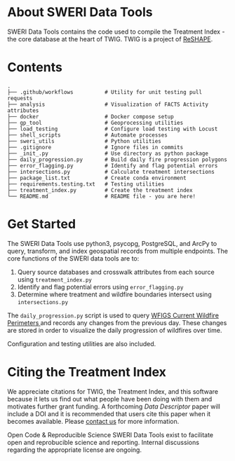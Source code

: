 # About SWERI Data Tools
SWERI Data Tools contains the code used to compile the Treatment Index - the core database at the heart of TWIG. TWIG is a project of [ReSHAPE](https://reshapewildfire.org/home). 

# Contents 
```
.
├── .github/workflows          # Utility for unit testing pull requests
├── analysis                   # Visualization of FACTS Activity attributes 
├── docker                     # Docker compose setup
├── gp_tool                    # Geoprocessing utilities
├── load_testing               # Configure load testing with Locust
├── shell_scripts              # Automate processes
├── sweri_utils                # Python utilities
├── .gitignore                 # Ignore files in commits
├── _init_.py                  # Use directory as python package
├── daily_progression.py       # Build daily fire progression polygons  
├── error_flagging.py          # Identify and flag potential errors
├── intersections.py           # Calculate treatment intersections
├── package_list.txt           # Create conda environment
├── requirements.testing.txt   # Testing utilities
├── treatment_index.py         # Create the treatment index
└── README.md                  # README file - you are here!
```
# Get Started
The SWERI Data Tools use python3, psycopg, PostgreSQL, and ArcPy to query, transform, and index geospatial records from multiple endpoints. 
The core functions of the SWERI data tools are to:
1. Query source databases and crosswalk attributes from each source using `treatment_index.py`
2. Identify and flag potential errors using `error_flagging.py`
3. Determine where treatment and wildfire boundaries intersect using `intersections.py`


The `daily_progression.py` script is used to query [WFIGS Current Wildfire Perimeters ](https://gis.reshapewildfire.org/arcgis/home/item.html?id=c537b9e406c64450b55e1be2a4ae7db9) and records any changes from the previous day. These changes are stored in order to visualize the daily progression of wildfires over time.

Configuration and testing utilities are also included. 

# Citing the Treatment Index
We appreciate citations for TWIG, the Treatment Index, and this software because it lets us find out what people have been doing with them and motivates further grant funding. 
A forthcoming _Data Descriptor_ paper will include a DOI and it is recommended that users cite this paper when it becomes available. 
Please [contact us](aidan-franko@nau.edu) for more information. 

Open Code & Reproducible Science
SWERI Data Tools exist to facilitate open and reprobucible science and reporting. Internal discussions regarding the appropriate license are ongoing. 
